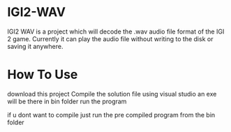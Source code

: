 # IGI2-WAV

IGI2 WAV is a project which will decode the .wav audio file format of the IGI 2 game. Currently it can play the audio file without writing to the disk or saving it anywhere.

# How To Use

download this project
Compile the solution file using visual studio 
an exe will be there in bin folder
run the program

if u dont want to compile just run the pre compiled program from the bin folder
